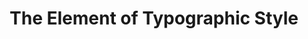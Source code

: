 ---
title: "The Element of Typographic Style"
description: "This is one god damn perfect book. Puisi, teknis, reference, novel tentang tipografi, jadi satu dalam paket yang timeless. Element of Typographic Style adalah satu satunya buku teknikal yang saya baca lebih dari 3x selain buku LKS."
cover: "/images/reading/the-element-of-typographic-style.jpeg"
publishDate: 2024-01-11
authors: "Robert Bringhurst"
---